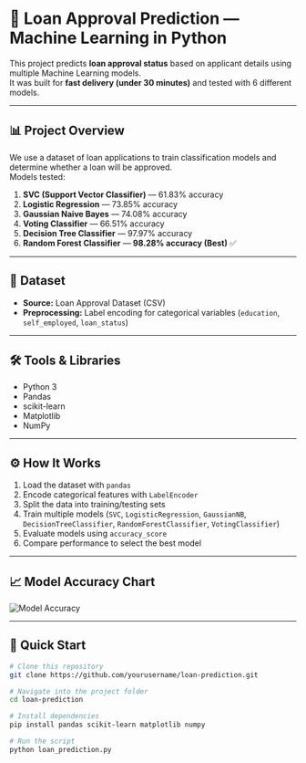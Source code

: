 # 🏦 Loan Approval Prediction — Machine Learning in Python

This project predicts **loan approval status** based on applicant details using multiple Machine Learning models.  
It was built for **fast delivery (under 30 minutes)** and tested with 6 different models.

---

## 📊 Project Overview
We use a dataset of loan applications to train classification models and determine whether a loan will be approved.  
Models tested:
1. **SVC (Support Vector Classifier)** — 61.83% accuracy
2. **Logistic Regression** — 73.85% accuracy
3. **Gaussian Naive Bayes** — 74.08% accuracy
4. **Voting Classifier** — 66.51% accuracy
5. **Decision Tree Classifier** — 97.97% accuracy
6. **Random Forest Classifier** — **98.28% accuracy (Best)** ✅

---

## 📂 Dataset
- **Source:** Loan Approval Dataset (CSV)
- **Preprocessing:** Label encoding for categorical variables (`education`, `self_employed`, `loan_status`)

---

## 🛠 Tools & Libraries
- Python 3
- Pandas
- scikit-learn
- Matplotlib
- NumPy

---

## ⚙ How It Works
1. Load the dataset with `pandas`
2. Encode categorical features with `LabelEncoder`
3. Split the data into training/testing sets
4. Train multiple models (`SVC`, `LogisticRegression`, `GaussianNB`, `DecisionTreeClassifier`, `RandomForestClassifier`, `VotingClassifier`)
5. Evaluate models using `accuracy_score`
6. Compare performance to select the best model

---

## 📈 Model Accuracy Chart
![Model Accuracy](loan_prediction_accuracy_chart.png)

---

## 🚀 Quick Start
```bash
# Clone this repository
git clone https://github.com/yourusername/loan-prediction.git

# Navigate into the project folder
cd loan-prediction

# Install dependencies
pip install pandas scikit-learn matplotlib numpy

# Run the script
python loan_prediction.py

